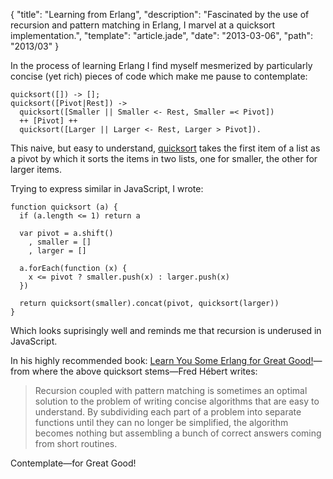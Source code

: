 {
  "title": "Learning from Erlang",
  "description": "Fascinated by the use of recursion and pattern matching in Erlang, I marvel at a quicksort implementation.",
  "template": "article.jade",
  "date": "2013-03-06",
  "path": "2013/03"
}

In the process of learning Erlang I find myself mesmerized by particularly concise (yet rich) pieces of code which make me pause to contemplate:

    quicksort([]) -> [];
    quicksort([Pivot|Rest]) -> 
      quicksort([Smaller || Smaller <- Rest, Smaller =< Pivot])
      ++ [Pivot] ++
      quicksort([Larger || Larger <- Rest, Larger > Pivot]).

This naive, but easy to understand, [quicksort](http://en.wikipedia.org/wiki/Quicksort) takes the first item of a list as a pivot by which it sorts the items in two lists, one for smaller, the other for larger items. 

Trying to express similar in JavaScript, I wrote:

    function quicksort (a) {
      if (a.length <= 1) return a

      var pivot = a.shift()
        , smaller = []
        , larger = []

      a.forEach(function (x) {
        x <= pivot ? smaller.push(x) : larger.push(x)
      })

      return quicksort(smaller).concat(pivot, quicksort(larger))
    }

Which looks suprisingly well and reminds me that recursion is underused in JavaScript.

In his highly recommended book: [Learn You Some Erlang for Great Good!](http://learnyousomeerlang.com/)—from where the above quicksort stems—Fred Hébert writes:
> Recursion coupled with pattern matching is sometimes an optimal solution to the problem of writing concise algorithms that are easy to understand. By subdividing each part of a problem into separate functions until they can no longer be simplified, the algorithm becomes nothing but assembling a bunch of correct answers coming from short routines.

Contemplate—for Great Good!
